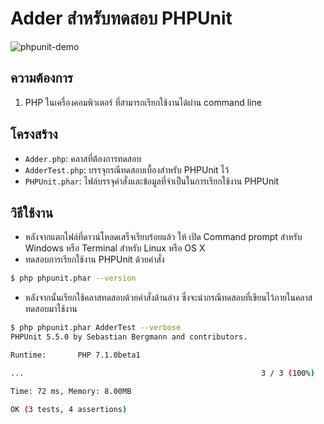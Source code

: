 # Adder สำหรับทดสอบ PHPUnit
![phpunit-demo](https://travis-ci.org/sitdh/phpunit-demo.svg?branch=master)

## ความต้องการ
1. PHP ในเครื่องคอมพิวเตอร์ ที่สามารถเรียกใช้งานได้ผ่าน command line  

## โครงสร้าง
- ``Adder.php``: คลาสที่ต้องการทดสอบ
- ``AdderTest.php``: บรรจุกรณีทดสอบเบื้องสำหรับ PHPUnit ไว้
- ``PHPUnit.phar``: ไฟล์บรรจุคำสั่งและข้อมูลที่จำเป็นในการเรียกใช้งาน PHPUnit

## วิธีใช้งาน
- หลังจากแตกไฟล์ที่ดาวน์โหลดเสร็จเรียบร้อยแล้ว ให้ เปิด Command prompt สำหรับ Windows หรือ Terminal สำหรับ Linux หรือ OS X  
- ทดสอบการเรียกใช้งาน PHPUnit ด้วยคำสั่ง
```bash
$ php phpunit.phar --version
```
- หลังจากนั้นเรียกใช้คลาสทดสอบด้วยคำสั่งด้านล่าง ซึ่งจะนำกรณีทดสอบที่เขียนไว้ภายในคลาสทดสอบมาใช้งาน
```bash
$ php phpunit.phar AdderTest --verbose
PHPUnit 5.5.0 by Sebastian Bergmann and contributors.

Runtime:       PHP 7.1.0beta1

...                                                     3 / 3 (100%)

Time: 72 ms, Memory: 8.00MB

OK (3 tests, 4 assertions)
```

